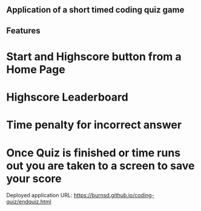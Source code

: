 ## Application of a short timed coding quiz game

## Features

# Start and Highscore button from a Home Page

# Highscore Leaderboard

# Time penalty for incorrect answer

# Once Quiz is finished or time runs out you are taken to a screen to save your score



Deployed application URL: https://burnsd.github.io/coding-quiz/endquiz.html
